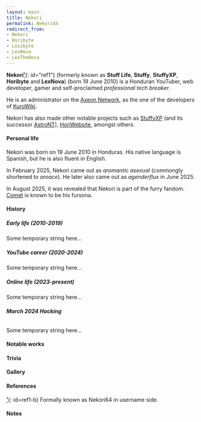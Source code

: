 ```yaml
---
layout: main
title: Nekori
permalink: Nekori64
redirect_from:
- Nekori
- Horibyte
- Lexibyte
- LexNova
- LexTheNova
---
```


**Nekori**[&sup1;](#ref1-b){: id="ref1"} (formerly known as **Stuff Life**, **Stuffy**, **StuffyXP**, **Horibyte** and **LexNova**) (born 19 June 2010) is a Honduran YouTuber, web developer, gamer and self-proclaimed *professional tech breaker*.

He is an administrator on the [Axeon Network](Axeon_Network), as the one of the developers of [KuroWiki](KuroWiki).

Nekori has also made other notable projects such as [StuffyXP](StuffyXP) (and its successor [AstroNT](AstroNT)), [HoriWebsite](HoriWebsite), amongst others.

#### Personal life

Nekori was born on 19 June 2010 in Honduras. His native language is Spanish, but he is also fluent in English.

In February 2025, Nekori came out as *aromantic asexual* (commongly shortened to *aroace*). He later also came out as *agenderflux* in June 2025.

In August 2025, it was revealed that Nekori is part of the furry fandom. [Comet](Comet) is known to be his fursona.

#### History

##### Early life (2010-2019)

Some temporary string here...

##### YouTube career (2020-2024)

Some temporary string here...

##### Online life (2023-present)

Some temporary string here...
	
###### **March 2024 Hacking**

Some temporary string here...

#### Notable works


#### Trivia

#### Gallery

#### References
[&sup1;](#ref1){: id=ref1-b} Formally known as Nekori64 in username side.

#### Notes